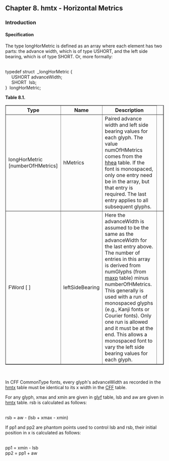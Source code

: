 <div xmlns="http://www.w3.org/1999/xhtml" class="chapter"><div class="titlepage"><div><div><h2 class="title"><a name="chapter.hmtx"></a>Chapter 8. hmtx - Horizontal Metrics</h2></div></div></div><div role="fragment" class="section"><div class="titlepage"><div><div><h3 class="title"><a name="idm504617139680"></a>Introduction</h3></div></div></div><div role="specification" class="section"><div class="titlepage"><div><div><h4 class="title"><a name="section.9.1.1"></a>Specification</h4></div></div></div><p>The type longHorMetric is defined as an array where each
          element has two parts: the advance width, which is of type
          USHORT, and the left side bearing, which is of type SHORT.
          Or, more formally:</p><div class="literallayout"><p><br/>
typedef struct  _longHorMetric {<br/>
     USHORT advanceWidth;<br/>
     SHORT  lsb;<br/>
}  longHorMetric;<br/>
</p></div><div class="table"><a name="idm504617136896"></a><p class="title"><strong>Table 8.1. </strong></p><div class="table-contents"><table class="table" border="1"><colgroup><col/><col/><col/><col/></colgroup><thead><tr><th>Type</th><th>Name</th><th>Description</th><td class="auto-generated"> </td></tr></thead><tbody><tr><td>longHorMetric [numberOfHMetrics]</td><td>hMetrics</td><td>Paired advance width and left side bearing
              values for each glyph. The value numOfHMetrics comes
              from the <a class="link" href="chapter.hhea.html" title="Chapter 7. hhea - Horizontal Header">hhea</a> table. If the font is
              monospaced, only one entry need be in the array, but
              that entry is required. The last entry applies to all
              subsequent glyphs.</td><td class="auto-generated"> </td></tr><tr><td>FWord [ ]</td><td>leftSideBearing</td><td>Here the advanceWidth is assumed to be the
              same as the advanceWidth for the last entry above. The
              number of entries in this array is derived from
              numGlyphs (from <a class="link" href="chapter.maxp.html" title="Chapter 9. maxp - Maximum Profile">maxp</a> table) minus
              numberOfHMetrics. This generally is used with a run of
              monospaced glyphs (e.g., Kanji fonts or Courier fonts).
              Only one run is allowed and it must be at the end. This
              allows a monospaced font to vary the left side bearing
              values for each glyph.</td><td class="auto-generated"> </td></tr></tbody></table></div></div><br class="table-break"/><p>In CFF CommonType fonts, every glyph's advanceWidth as
          recorded in the <a class="link" href="chapter.hmtx.html" title="Chapter 8. hmtx - Horizontal Metrics">hmtx</a> table must be identical to its x
          width in the <a class="link" href="chapter.CFF.html" title="Chapter 19. CFF - PostScript font program (Compact Font Format) table">CFF</a> table.</p><p>For any glyph, xmax and xmin are given in
          <a class="link" href="chapter.glyf.html" title="Chapter 16. glyf - Glyf Data">glyf</a> table, lsb and aw are given in
          <a class="link" href="chapter.hmtx.html" title="Chapter 8. hmtx - Horizontal Metrics">hmtx</a> table. rsb is calculated as
          follows:</p><div class="literallayout"><p><br/>
rsb = aw - (lsb + xmax - xmin)<br/>
</p></div><p>If pp1 and pp2 are phantom points used to control lsb
          and rsb, their initial position in x is calculated as
          follows:</p><div class="literallayout"><p><br/>
pp1 = xmin - lsb<br/>
pp2 = pp1 + aw<br/>
</p></div></div></div></div>